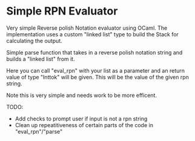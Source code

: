 # Simple RPN Evaluator

Very simple Reverse polish Notation evaluator using OCaml. The implementation uses a custom "linked list" type to build the Stack for calculating the output.

Simple parse function that takes in a reverse polish notation string and builds a "linked list" from it. 

Here you can call "eval_rpn" with your list as a parameter and an return value of type "Inttok" will be given. This will be the value of the given rpn string.

Note this is very simple and needs work to be more efficent. 

TODO: 
  * Add checks to prompt user if input is not a rpn string
  * Clean up repeatitiveness of certain parts of the code in "eval_rpn"/"parse"
